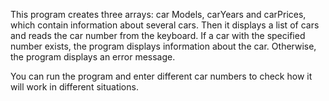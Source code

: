 This program creates three arrays: car Models, carYears and carPrices, which contain information about several cars. Then it displays a list of cars and reads the car number from the keyboard. If a car with the specified number exists, the program displays information about the car. Otherwise, the program displays an error message.

You can run the program and enter different car numbers to check how it will work in different situations.
